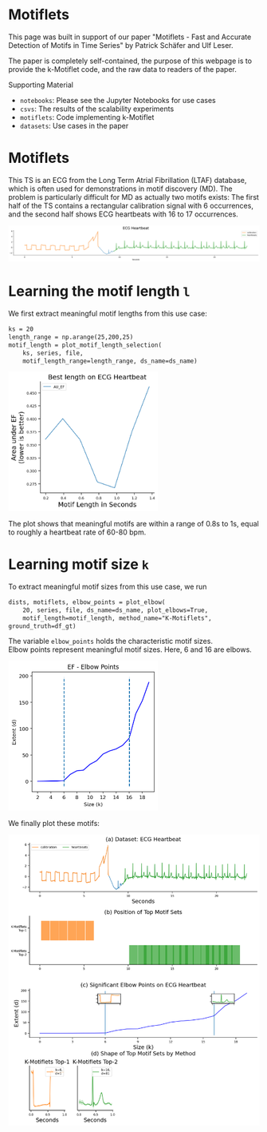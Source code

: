 # Motiflets

This page was built in support of our paper "Motiflets - Fast and Accurate Detection of Motifs in Time Series" by Patrick Schäfer and Ulf Leser.

The paper is completely self-contained, the purpose of this webpage is to provide the 
k-Motiflet code, and the raw data to readers of the paper.

Supporting Material
- `notebooks`: Please see the Jupyter Notebooks for use cases
- `csvs`: The results of the scalability experiments
- `motiflets`: Code implementing k-Motiflet
- `datasets`: Use cases in the paper

# Motiflets

This TS is an ECG from the Long Term Atrial Fibrillation (LTAF) database, which 
is often used for demonstrations in motif discovery (MD). The problem is particularly 
difficult for MD as actually two motifs exists: The first half of the TS contains a 
rectangular calibration signal with 6 occurrences, and the second half shows ECG 
heartbeats with 16 to 17 occurrences. 

![The ECG heartbeat dataset](images/ts_ecg.png)

# Learning the motif length `l`

We first extract meaningful motif lengths from this use case:

```
ks = 20
length_range = np.arange(25,200,25) 
motif_length = plot_motif_length_selection(
    ks, series, file, 
    motif_length_range=length_range, ds_name=ds_name)
```
<img src="images/plot_au_ef.png" width="300">

The plot shows that meaningful motifs are within a range of 0.8s to 1s, equal
to roughly a heartbeat rate of 60-80 bpm.

# Learning motif size `k`

To extract meaningful motif sizes from this use case, we run

```
dists, motiflets, elbow_points = plot_elbow(
    20, series, file, ds_name=ds_name, plot_elbows=True,
    motif_length=motif_length, method_name="K-Motiflets", ground_truth=df_gt)
```

The variable `elbow_points` holds the characteristic motif sizes.  
Elbow points represent meaningful motif sizes. Here, 6 and 16 are elbows.

<img src="images/elbows.png" width="300">

We finally plot these motifs:

<img src="images/motiflets.png" width="600">


